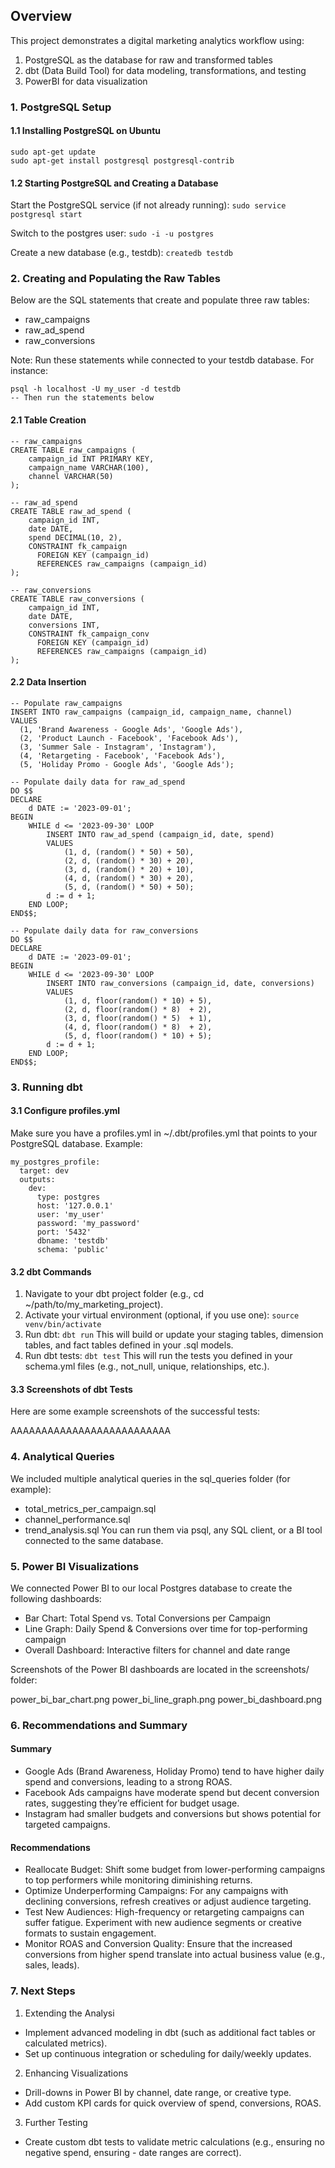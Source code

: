 ## Overview
This project demonstrates a digital marketing analytics workflow using:

1. PostgreSQL as the database for raw and transformed tables
2. dbt (Data Build Tool) for data modeling, transformations, and testing
3. PowerBI for data visualization

### 1. PostgreSQL Setup
#### 1.1 Installing PostgreSQL on Ubuntu
```
sudo apt-get update
sudo apt-get install postgresql postgresql-contrib
```

#### 1.2 Starting PostgreSQL and Creating a Database
Start the PostgreSQL service (if not already running):
```sudo service postgresql start```

Switch to the postgres user:
```sudo -i -u postgres```

Create a new database (e.g., testdb):
```createdb testdb```

### 2. Creating and Populating the Raw Tables
Below are the SQL statements that create and populate three raw tables:

- raw_campaigns
- raw_ad_spend
- raw_conversions

Note: Run these statements while connected to your testdb database. For instance:
```
psql -h localhost -U my_user -d testdb
-- Then run the statements below
```

#### 2.1 Table Creation
```
-- raw_campaigns
CREATE TABLE raw_campaigns (
    campaign_id INT PRIMARY KEY,
    campaign_name VARCHAR(100),
    channel VARCHAR(50)
);

-- raw_ad_spend
CREATE TABLE raw_ad_spend (
    campaign_id INT,
    date DATE,
    spend DECIMAL(10, 2),
    CONSTRAINT fk_campaign
      FOREIGN KEY (campaign_id)
      REFERENCES raw_campaigns (campaign_id)
);

-- raw_conversions
CREATE TABLE raw_conversions (
    campaign_id INT,
    date DATE,
    conversions INT,
    CONSTRAINT fk_campaign_conv
      FOREIGN KEY (campaign_id)
      REFERENCES raw_campaigns (campaign_id)
);
```

#### 2.2 Data Insertion
```
-- Populate raw_campaigns
INSERT INTO raw_campaigns (campaign_id, campaign_name, channel)
VALUES
  (1, 'Brand Awareness - Google Ads', 'Google Ads'),
  (2, 'Product Launch - Facebook', 'Facebook Ads'),
  (3, 'Summer Sale - Instagram', 'Instagram'),
  (4, 'Retargeting - Facebook', 'Facebook Ads'),
  (5, 'Holiday Promo - Google Ads', 'Google Ads');

-- Populate daily data for raw_ad_spend
DO $$
DECLARE
    d DATE := '2023-09-01';
BEGIN
    WHILE d <= '2023-09-30' LOOP
        INSERT INTO raw_ad_spend (campaign_id, date, spend)
        VALUES
            (1, d, (random() * 50) + 50),
            (2, d, (random() * 30) + 20),
            (3, d, (random() * 20) + 10),
            (4, d, (random() * 30) + 20),
            (5, d, (random() * 50) + 50);
        d := d + 1;
    END LOOP;
END$$;

-- Populate daily data for raw_conversions
DO $$
DECLARE
    d DATE := '2023-09-01';
BEGIN
    WHILE d <= '2023-09-30' LOOP
        INSERT INTO raw_conversions (campaign_id, date, conversions)
        VALUES
            (1, d, floor(random() * 10) + 5),
            (2, d, floor(random() * 8)  + 2),
            (3, d, floor(random() * 5)  + 1),
            (4, d, floor(random() * 8)  + 2),
            (5, d, floor(random() * 10) + 5);
        d := d + 1;
    END LOOP;
END$$;
```

### 3. Running dbt
#### 3.1 Configure profiles.yml
Make sure you have a profiles.yml in ~/.dbt/profiles.yml that points to your PostgreSQL database. Example:
```
my_postgres_profile:
  target: dev
  outputs:
    dev:
      type: postgres
      host: '127.0.0.1'
      user: 'my_user'
      password: 'my_password'
      port: '5432'
      dbname: 'testdb'
      schema: 'public'
```

#### 3.2 dbt Commands
1. Navigate to your dbt project folder (e.g., cd ~/path/to/my_marketing_project).
2. Activate your virtual environment (optional, if you use one):
```source venv/bin/activate```
3. Run dbt:
```dbt run```
This will build or update your staging tables, dimension tables, and fact tables defined in your .sql models.
4. Run dbt tests:
```dbt test```
This will run the tests you defined in your schema.yml files (e.g., not_null, unique, relationships, etc.).

#### 3.3 Screenshots of dbt Tests
Here are some example screenshots of the successful tests:

AAAAAAAAAAAAAAAAAAAAAAAAAA

### 4. Analytical Queries
We included multiple analytical queries in the sql_queries folder (for example):

- total_metrics_per_campaign.sql
- channel_performance.sql
- trend_analysis.sql
You can run them via psql, any SQL client, or a BI tool connected to the same database.

### 5. Power BI Visualizations
We connected Power BI to our local Postgres database to create the following dashboards:

- Bar Chart: Total Spend vs. Total Conversions per Campaign
- Line Graph: Daily Spend & Conversions over time for top-performing campaign
- Overall Dashboard: Interactive filters for channel and date range

Screenshots of the Power BI dashboards are located in the screenshots/ folder:

power_bi_bar_chart.png
power_bi_line_graph.png
power_bi_dashboard.png

### 6. Recommendations and Summary
#### Summary
- Google Ads (Brand Awareness, Holiday Promo) tend to have higher daily spend and conversions, leading to a strong ROAS.
- Facebook Ads campaigns have moderate spend but decent conversion rates, suggesting they’re efficient for budget usage.
- Instagram had smaller budgets and conversions but shows potential for targeted campaigns.

#### Recommendations
- Reallocate Budget: Shift some budget from lower-performing campaigns to top performers while monitoring diminishing returns.
- Optimize Underperforming Campaigns: For any campaigns with declining conversions, refresh creatives or adjust audience targeting.
- Test New Audiences: High-frequency or retargeting campaigns can suffer fatigue. Experiment with new audience segments or creative formats to sustain engagement.
- Monitor ROAS and Conversion Quality: Ensure that the increased conversions from higher spend translate into actual business value (e.g., sales, leads).

### 7. Next Steps
1. Extending the Analysi
- Implement advanced modeling in dbt (such as additional fact tables or calculated metrics).
- Set up continuous integration or scheduling for daily/weekly updates.
2. Enhancing Visualizations
- Drill-downs in Power BI by channel, date range, or creative type.
- Add custom KPI cards for quick overview of spend, conversions, ROAS.
3. Further Testing
- Create custom dbt tests to validate metric calculations (e.g., ensuring no negative spend, ensuring - date ranges are correct).
